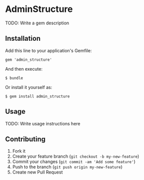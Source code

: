 # AdminStructure

TODO: Write a gem description

## Installation

Add this line to your application's Gemfile:

    gem 'admin_structure'

And then execute:

    $ bundle

Or install it yourself as:

    $ gem install admin_structure

## Usage

TODO: Write usage instructions here

## Contributing

1. Fork it
2. Create your feature branch (`git checkout -b my-new-feature`)
3. Commit your changes (`git commit -am 'Add some feature'`)
4. Push to the branch (`git push origin my-new-feature`)
5. Create new Pull Request
